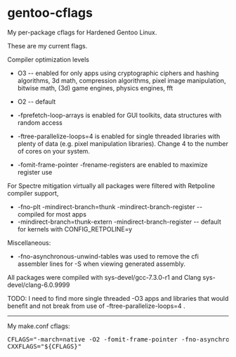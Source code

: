 # gentoo-cflags

My per-package cflags for Hardened Gentoo Linux.

These are my current flags.

Compiler optimization levels
* O3 -- enabled for only apps using cryptographic ciphers and hashing algorithms, 3d math, compression algorithms, pixel image manipulation, bitwise math, (3d) game engines, physics engines, fft
* O2 -- default

* -fprefetch-loop-arrays is enabled for GUI toolkits, data structures with random access
* -ftree-parallelize-loops=4 is enabled for single threaded libraries with plenty of data (e.g. pixel manipulation libraries).  Change 4 to the number of cores on your system.
* -fomit-frame-pointer -frename-registers are enabled to maximize register use

For Spectre mitigation virtually all packages were filtered with Retpoline compiler support,
* -fno-plt -mindirect-branch=thunk -mindirect-branch-register -- compiled for most apps
* -mindirect-branch=thunk-extern -mindirect-branch-register -- default for kernels with CONFIG_RETPOLINE=y

Miscellaneous:
* -fno-asynchronous-unwind-tables was used to remove the cfi assembler lines for -S when viewing generated assembly.

All packages were compiled with sys-devel/gcc-7.3.0-r1 and Clang sys-devel/clang-6.0.9999

TODO:
I need to find more single threaded -O3 apps and libraries that would benefit and not break from use of -ftree-parallelize-loops=4 .

----

My make.conf cflags:

<pre>
CFLAGS="-march=native -O2 -fomit-frame-pointer -fno-asynchronous-unwind-tables -frename-registers -fno-plt -mindirect-branch=thunk -mindirect-branch-register -pipe"
CXXFLAGS="${CFLAGS}"
</pre>

